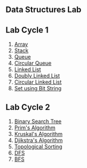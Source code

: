 Data Structures Lab 
-------------------------
Lab Cycle 1
------------
1.	[Array](array.c)
2.	[Stack](stack.c)
3.	[Queue](queue.c)
4.	[Circular Queue](Circular(singly).c)
5.	[Linked List](linkedlist.c)
6.	[Doubly Linked List](Doubly_Linked_List.c)
7.	[Circular Linked List](Circular_DLL.c)
8.	[Set using Bit String](Bitstringg.c)

Lab Cycle 2
---------------
1.	[Binary Search Tree](BST.c)
2.	[Prim's Algorithm](prims.c)
3.	[Kruskal's Algorithm](kruskals.c)
4.	[Djikstra's Algorithm]()
5.	[Topological Sorting]()
6.	[DFS](dfs.c)
7.	[BFS](bfs.c)
